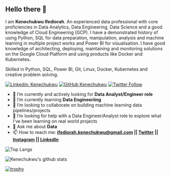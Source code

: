 
## Hello there 👋

I am **Kenechukwu Ifediorah**. An experienced data professional with core proficiencies in Data Analytics, Data Engineering, Data Science and a good knowledge of Cloud Engineering (GCP). I have a demonstrated history of using Python, SQL for data preparation, manipulation, analysis and machine learning in multiple project works and Power BI for visualisation. I have good knowledge of architecting, deploying, maintaining and monitoring solutions on the Google Cloud Platform and using products like Docker and Kubernetes.

Skilled in Python, SQL, Power BI, Git, Linux, Docker, Kubernetes and creative problem solving.

[![Linkedin: Kenechukwu](https://img.shields.io/badge/-Kenechukwu-blue?style=flat-square&logo=Linkedin&logoColor=white&link=https://www.linkedin.com/in/kenechukwu-ifediorah)](https://www.linkedin.com/in/kenechukwu-ifediorah)
[![GitHub Kenechukwu](https://img.shields.io/github/followers/eepheanyee?label=follow&style=social)](https://github.com/eepheanyee)
[![Twitter Follow](https://img.shields.io/twitter/follow/iam_khosee?style=social)](https://twitter.com/iam_khosee)

- 🔭 I’m currently and actively looking for **Data Analyst/Engineer role**
- 🌱 I’m currently learning **Data Engineeriing**
- 👯 I’m looking to collaborate on building machine learning data pipelines/projects
- 🤔 I’m looking for help with a Data Engineer/Analyst role to explore what I've been learning on real world projects
- 💬 Ask me about **Data**
- 📫 How to reach me:
  **[ifediorah.kenechukwu@gmail.com](mailto:ifediorah.kenechukwu@gmail.com) || [Twitter](https://twitter.com/iam_khosee) || [Instagram](https://instagram.com/iam_khosee) || [LinkedIn](https://www.linkedin.com/in/kenechukwu-ifediorah)**


![Top Langs](https://github-readme-stats.vercel.app/api/top-langs/?username=eepheanyee&layout=compact&theme=dark&hide_border=true)

![Kenechukwu's github stats](https://github-readme-stats.vercel.app/api?username=eepheanyee&show_icons=true&hide_border=true&theme=dark)

[![trophy](https://github-profile-trophy.vercel.app/?username=eepheanyee)](https://github.com/eepheanyee/github-profile-trophy)
